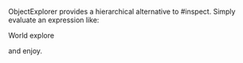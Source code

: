 ObjectExplorer provides a hierarchical alternative to #inspect. Simply evaluate an expression like:World exploreand enjoy.
